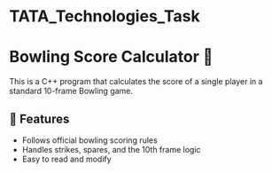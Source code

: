# TATA_Technologies_Task
# Bowling Score Calculator 🎳

This is a C++ program that calculates the score of a single player in a standard 10-frame Bowling game.

## 📝 Features

- Follows official bowling scoring rules
- Handles strikes, spares, and the 10th frame logic
- Easy to read and modify

